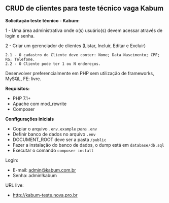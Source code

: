 ## CRUD de clientes para teste técnico vaga Kabum

**Solicitação teste técnico - Kabum:**

1 - Uma área administrativa onde o(s) usuário(s) devem acessar através de login e senha.

2 - Criar um gerenciador de clientes (Listar, Incluir, Editar e Excluir)

    2.1 - O cadastro do Cliente deve conter: Nome; Data Nascimento; CPF; RG; Telefone.
    2.2 - O Cliente pode ter 1 ou N endereços.

Desenvolver preferencialmente em PHP sem utilização de frameworks, MySQL, FE: livre.  

**Requisitos:**
- PHP 7.1+
- Apache com mod_rewrite
- Composer

**Configurações iniciais**
- Copiar o arquivo ```.env.example``` para ```.env```
- Definir banco de dados no arquivo ```.env```
- DOCUMENT_ROOT deve ser a pasta ```/public```
- Fazer a instalação do banco de dados, o dump está em ```database/db.sql```
- Executar o comando ```composer install```

Login:
- E-mail: admin@kabum.com.br
- Senha: admin!kabum

URL live:

- http://kabum-teste.nova.pro.br

